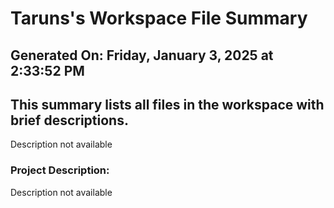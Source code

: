 # Taruns's Workspace File Summary
## Generated On: Friday, January 3, 2025 at 2:33:52 PM
This summary lists all files in the workspace with brief descriptions.
---
Description not available 
### Project Description:
 Description not available
